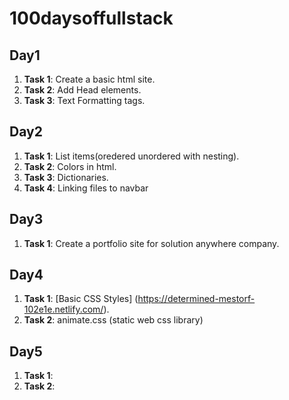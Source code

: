 # 100daysoffullstack

## Day1
1. **Task 1**: Create a basic html site.
2. **Task 2**: Add Head elements.
3. **Task 3**: Text Formatting tags.

## Day2
1. **Task 1**: List items(oredered unordered with nesting).
2. **Task 2**: Colors in html.
3. **Task 3**: Dictionaries.
4. **Task 4**: Linking files to navbar

## Day3
1. **Task 1**: Create a portfolio site for solution anywhere company.

## Day4
1. **Task 1**: [Basic CSS Styles] (https://determined-mestorf-102e1e.netlify.com/).
2. **Task 2**: animate.css (static web css library)

## Day5
1. **Task 1**:
2. **Task 2**: 